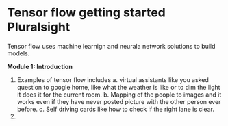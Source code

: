 <h1>Tensor flow getting started Pluralsight</h1>
Tensor flow uses machine learnign and neurala network solutions to build models.

<b>Module 1: Introduction</b>
1. Examples of tensor flow includes a. virtual assistants like you asked question to google home, like what the weather is like or to dim the light it does it for the current room. b. Mapping of the people to images and it works even if they have never posted picture with the other person ever before. c. Self driving cards like how to check if the right lane is clear. 
2. 
